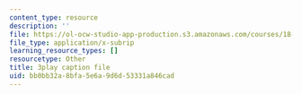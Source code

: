 ```yaml
---
content_type: resource
description: ''
file: https://ol-ocw-studio-app-production.s3.amazonaws.com/courses/18-06sc-linear-algebra-fall-2011/bb0bb32a8bfa5e6a9d6d53331a846cad_OsHY7ycgbaE.vtt
file_type: application/x-subrip
learning_resource_types: []
resourcetype: Other
title: 3play caption file
uid: bb0bb32a-8bfa-5e6a-9d6d-53331a846cad
---
```


